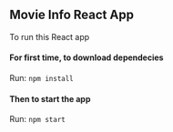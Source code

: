 ## Movie Info React App

To run this React app

#### For first time, to download dependecies

Run: 
`
npm install
`

#### Then to start the app

Run:
`
npm start
`